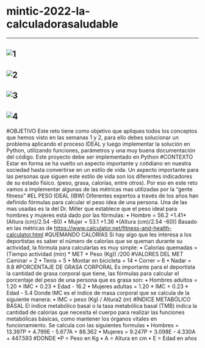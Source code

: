 # mintic-2022-la-calculadorasaludable
---------------------------------------------------------------------------------------
![1](https://user-images.githubusercontent.com/104838545/168868317-e04d6ead-e89d-4045-97ac-b89efda23ed5.png)
---------------------------------------------------------------------------------------
![2](https://user-images.githubusercontent.com/104838545/168868320-05ac2c2f-9158-4d79-ad82-9f7b03878f96.png)
---------------------------------------------------------------------------------------
![3](https://user-images.githubusercontent.com/104838545/168868324-ba3b609a-6b3a-4035-8b66-7df9bb37e74c.png)
---------------------------------------------------------------------------------------
![4](https://user-images.githubusercontent.com/104838545/168868328-ad50f910-e980-457c-a84a-ca2563026a58.png)
---------------------------------------------------------------------------------------
#OBJETIVO
Este reto tiene como objetivo que apliques todos los conceptos que
hemos visto en las semanas 1 y 2, para ello debes solucionar un
problema aplicando el proceso IDEAL y luego implementar la
solución en Python, utilizando funciones, parámetros y una muy
buena documentación del código.
Este proyecto debe ser implementado en Python
#CONTEXTO
Estar en forma se ha vuelto un aspecto importante y cotidiano en
nuestra sociedad hasta convertirse en un estilo de vida. Un
aspecto importante para las personas que siguen este estilo de
vida son los diferentes indicadores de su estado físico. (peso,
grasa, calorías, entre otros). Por eso en este reto vamos a
implementar algunas de las métricas mas utilizadas por la “gente
fitness”
#EL PESO IDEAL (IBW)
Diferentes expertos a través de los años han definido fórmulas
para calcular el peso idea de una persona. Una de las mas usadas
es la del Dr. Miller que establece que el peso ideal para hombres y
mujeres está dado por las fórmulas:
• Hombre = 56.2 +1.41*(Altura (cm)/2.54 -60)
• Mujer = 53.1 +1.36 *(Altura (cm)/2.54 -60))
 Basado en las métricas de https://www.calculator.net/fitness-and-health-calculator.html
 #QUEMANDO CALORÍAS
Si hay algo que les interesa a los deportistas es saber el número de
calorías que se queman durante su actividad, la fórmula para
calcularlas es muy simple:
• Calorías quemadas = (Tiempo actividad (min) * MET * Peso
(Kg)) /200
#VALORES DEL MET
Caminar = 2
• Tenis = 5
• Montar en bicicleta = 14
• Correr = 6
• Nadar = 9.8
#PORCENTAJE DE GRASA CORPORAL
Es importante para el deportista la cantidad de grasa corporal que
tiene, las fórmulas para calcular el porcentaje del peso de una
persona que es grasa son:
• Hombres adultos = 1.20 * IMC + 0.23 * Edad - 16.2
• Mujeres adultas = 1.20 * IMC + 0.23 * Edad - 5.4
Donde IMC es el índice de masa corporal que se calcula de la
siguiente manera:
• IMC = peso (Kg) / Altura2 (m)
#ÍNDICE METABÓLICO BASAL
El índice metabólico basal o la tasa metabólica basal (TMB) indica
la cantidad de calorías que necesita el cuerpo para realizar las
funciones metabólicas básicas, como mantener los órganos vitales
en funcionamiento. Se calcula con las siguientes formulas
• Hombres = 13.397P + 4.799E - 5.677A + 88.362
• Mujeres = 9.247P + 3.098E - 4.330A + 447.593
#DONDE
•P = Peso en Kg
• A = Altura en cm
• E = Edad en años


